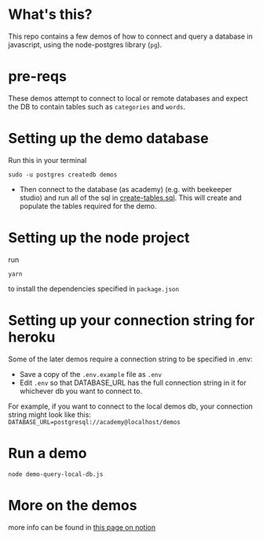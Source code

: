 # What's this?

This repo contains a few demos of how to connect and query a database in javascript, using the node-postgres library (`pg`).

# pre-reqs

These demos attempt to connect to local or remote databases and expect the DB to contain tables such as `categories` and `words`.

# Setting up the demo database

Run this in your terminal

```
sudo -u postgres createdb demos
```

- Then connect to the database (as academy) (e.g. with beekeeper studio) and run all of the sql in [create-tables.sql](./create-tables.sql). This will create and populate the tables required for the demo.


# Setting up the node project

run 

```
yarn
```
to install the dependencies specified in `package.json`


# Setting up your connection string for heroku

Some of the later demos require a connection string to be specified in .env:

- Save a copy of the `.env.example` file as `.env`
- Edit `.env` so that DATABASE_URL has the full connection string in it for whichever db you want to connect to.

For example, if you want to connect to the local demos db, your connection string might look like this:
`DATABASE_URL=postgresql://academy@localhost/demos`

# Run a demo

```
node demo-query-local-db.js
```

# More on the demos

more info can be found in [this page on notion](https://www.notion.so/weareacademy/About-the-node-postgres-demos-from-Academy-7e3d21aed384418981b8877ab586e994)
